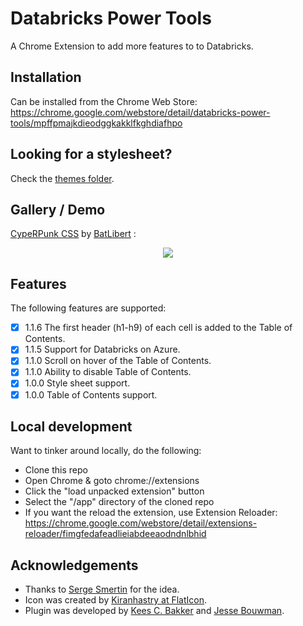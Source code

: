 # Databricks Power Tools
A Chrome Extension to add more features to to Databricks.

## Installation
Can be installed from the Chrome Web Store: https://chrome.google.com/webstore/detail/databricks-power-tools/mpffpmajkdieodggkakklfkghdiafhpo


## Looking for a stylesheet?
Check the <a href="themes/">themes folder</a>.

## Gallery / Demo
<a href="https://github.com/BatLibert/DBT_cyperpunk_theme/blob/main/ReadMe.md">CypeRPunk CSS</a> by <a href="https://github.com/BatLibert">BatLibert</a> : 
<p align="center"><a href=""><img src="https://im2.ezgif.com/tmp/ezgif-2-edd66eb42015.gif" /></a></p>

## Features
The following features are supported:

- [x] 1.1.6 The first header (h1-h9) of each cell is added to the Table of Contents.
- [x] 1.1.5 Support for Databricks on Azure.
- [x] 1.1.0 Scroll on hover of the Table of Contents.
- [x] 1.1.0 Ability to disable Table of Contents.
- [x] 1.0.0 Style sheet support.
- [x] 1.0.0 Table of Contents support.

## Local development
Want to tinker around locally, do the following:
- Clone this repo
- Open Chrome & goto chrome://extensions
- Click the "load unpacked extension" button
- Select the "/app" directory of the cloned repo
- If you want the reload the extension, use Extension Reloader: https://chrome.google.com/webstore/detail/extensions-reloader/fimgfedafeadlieiabdeeaodndnlbhid

## Acknowledgements

- Thanks to <a href="https://www.linkedin.com/in/smertin/">Serge Smertin</a> for the idea.
- Icon was created by <a href="https://www.flaticon.com/free-icon/drill_844926?term=drill&page=1&position=15">Kiranhastry at FlatIcon</a>.
- Plugin was developed by <a href="https://keestalkstech.com">Kees C. Bakker</a> and <a href="https://www.linkedin.com/in/jesse-bouwman-610b49a5/">Jesse Bouwman</a>.
